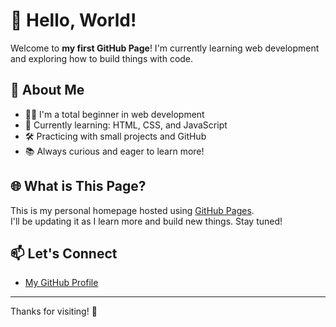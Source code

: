 # 👋 Hello, World!

Welcome to **my first GitHub Page**! I'm currently learning web development and exploring how to build things with code.

## 🚀 About Me

- 🧑‍💻 I'm a total beginner in web development
- 🌱 Currently learning: HTML, CSS, and JavaScript
- 🛠️ Practicing with small projects and GitHub
- 📚 Always curious and eager to learn more!

## 🌐 What is This Page?

This is my personal homepage hosted using [GitHub Pages](https://pages.github.com/).  
I'll be updating it as I learn more and build new things. Stay tuned!

## 📫 Let's Connect

- [My GitHub Profile](https://github.com/mykjn)

---

Thanks for visiting! 🙌
